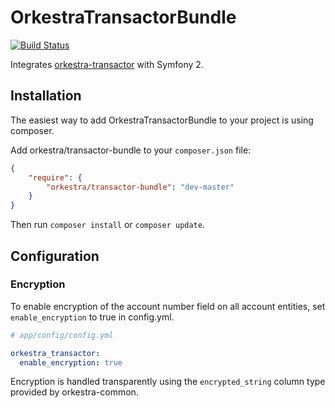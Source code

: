OrkestraTransactorBundle
========================

[![Build Status](https://travis-ci.org/orkestra/OrkestraTransactorBundle.png)](https://travis-ci.org/orkestra/OrkestraTransactorBundle)

Integrates [orkestra-transactor](https://github.com/orkestra/orkestra-transactor) with Symfony 2.


## Installation

The easiest way to add OrkestraTransactorBundle to your project is using composer.

Add orkestra/transactor-bundle to your `composer.json` file:

``` json
{
    "require": {
        "orkestra/transactor-bundle": "dev-master"
    }
}
```

Then run `composer install` or `composer update`.



## Configuration

### Encryption

To enable encryption of the account number field on all account entities,
set `enable_encryption` to true in config.yml.

``` yaml
# app/config/config.yml

orkestra_transactor:
  enable_encryption: true
```

Encryption is handled transparently using the `encrypted_string` column type
provided by orkestra-common.


